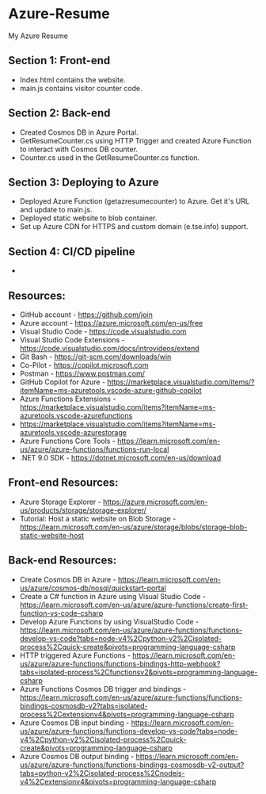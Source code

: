 # Azure-Resume
My Azure Resume

## Section 1: Front-end

- Index.html contains the website.
- main.js contains visitor counter code. 

## Section 2: Back-end

- Created Cosmos DB in Azure Portal.
- GetResumeCounter.cs using HTTP Trigger and created Azure Function to interact with Cosmos DB counter.
- Counter.cs used in the GetResumeCounter.cs function.

## Section 3: Deploying to Azure

- Deployed Azure Function (getazresumecounter) to Azure. Get it's URL and update to main.js.
- Deployed static website to blob container.
- Set up Azure CDN for HTTPS and custom domain (e.tse.info) support.


## Section 4: CI/CD pipeline

- 

## Resources:

- GitHub account - https://github.com/join 
- Azure account - https://azure.microsoft.com/en-us/free  
- Visual Studio Code - https://code.visualstudio.com 
- Visual Studio Code Extensions - https://code.visualstudio.com/docs/introvideos/extend
- Git Bash - https://git-scm.com/downloads/win
- Co-Pilot - https://copilot.microsoft.com 
- Postman - https://www.postman.com/ 
- GitHub Copilot for Azure - https://marketplace.visualstudio.com/items/?itemName=ms-azuretools.vscode-azure-github-copilot
- Azure Functions Extensions - https://marketplace.visualstudio.com/items?itemName=ms-azuretools.vscode-azurefunctions
- https://marketplace.visualstudio.com/items?itemName=ms-azuretools.vscode-azurestorage
- Azure Functions Core Tools - https://learn.microsoft.com/en-us/azure/azure-functions/functions-run-local
- .NET 9.0 SDK - https://dotnet.microsoft.com/en-us/download 


## Front-end Resources:

- Azure Storage Explorer - https://azure.microsoft.com/en-us/products/storage/storage-explorer/
- Tutorial: Host a static website on Blob Storage - https://learn.microsoft.com/en-us/azure/storage/blobs/storage-blob-static-website-host


## Back-end Resources: 

- Create Cosmos DB in Azure - https://learn.microsoft.com/en-us/azure/cosmos-db/nosql/quickstart-portal
- Create a C# function in Azure using Visual Studio Code - https://learn.microsoft.com/en-us/azure/azure-functions/create-first-function-vs-code-csharp
- Develop Azure Functions by using VisualStudio Code - https://learn.microsoft.com/en-us/azure/azure-functions/functions-develop-vs-code?tabs=node-v4%2Cpython-v2%2Cisolated-process%2Cquick-create&pivots=programming-language-csharp
- HTTP triggered Azure Functions - https://learn.microsoft.com/en-us/azure/azure-functions/functions-bindings-http-webhook?tabs=isolated-process%2Cfunctionsv2&pivots=programming-language-csharp
- Azure Functions Cosmos DB trigger and bindings - https://learn.microsoft.com/en-us/azure/azure-functions/functions-bindings-cosmosdb-v2?tabs=isolated-process%2Cextensionv4&pivots=programming-language-csharp
- Azure Cosmos DB input binding - https://learn.microsoft.com/en-us/azure/azure-functions/functions-develop-vs-code?tabs=node-v4%2Cpython-v2%2Cisolated-process%2Cquick-create&pivots=programming-language-csharp
- Azure Cosmos DB output binding - https://learn.microsoft.com/en-us/azure/azure-functions/functions-bindings-cosmosdb-v2-output?tabs=python-v2%2Cisolated-process%2Cnodejs-v4%2Cextensionv4&pivots=programming-language-csharp
